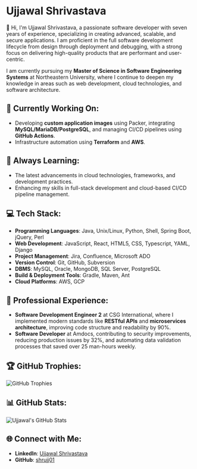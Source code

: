 # Ujjawal Shrivastava

👋 Hi, I'm Ujjawal Shrivastava, a passionate software developer with seven years of experience, specializing in creating advanced, scalable, and secure applications. I am proficient in the full software development lifecycle from design through deployment and debugging, with a strong focus on delivering high-quality products that are performant and user-centric.

I am currently pursuing my **Master of Science in Software Engineering Systems** at Northeastern University, where I continue to deepen my knowledge in areas such as web development, cloud technologies, and software architecture.

## 🔭 Currently Working On:
- Developing **custom application images** using Packer, integrating **MySQL/MariaDB/PostgreSQL**, and managing CI/CD pipelines using **GitHub Actions**.
- Infrastructure automation using **Terraform** and **AWS**.
  
## 🌱 Always Learning:
- The latest advancements in cloud technologies, frameworks, and development practices.
- Enhancing my skills in full-stack development and cloud-based CI/CD pipeline management.

## 💻 Tech Stack:
- **Programming Languages**: Java, Unix/Linux, Python, Shell, Spring Boot, jQuery, Perl
- **Web Development**: JavaScript, React, HTML5, CSS, Typescript, YAML, Django
- **Project Management**: Jira, Confluence, Microsoft ADO
- **Version Control**: Git, GitHub, Subversion
- **DBMS**: MySQL, Oracle, MongoDB, SQL Server, PostgreSQL
- **Build & Deployment Tools**: Gradle, Maven, Ant
- **Cloud Platforms**: AWS, GCP

## 💼 Professional Experience:
- **Software Development Engineer 2** at CSG International, where I implemented modern standards like **RESTful APIs** and **microservices architecture**, improving code structure and readability by 90%.
- **Software Developer** at Amdocs, contributing to security improvements, reducing production issues by 32%, and automating data validation processes that saved over 25 man-hours weekly.

## 🏆 GitHub Trophies:
![GitHub Trophies](https://github-profile-trophy.vercel.app/?username=shrujj01&theme=onedark)

## 📊 GitHub Stats:
![Ujjawal's GitHub Stats](https://github-readme-stats.vercel.app/api?username=shrujj01&show_icons=true&theme=radical)

## 🌐 Connect with Me:
- **LinkedIn**: [Ujjawal Shrivastava](https://www.linkedin.com/in/ujjawal-shrivastava/)
- **GitHub**: [shrujj01](https://github.com/shrujj01)
